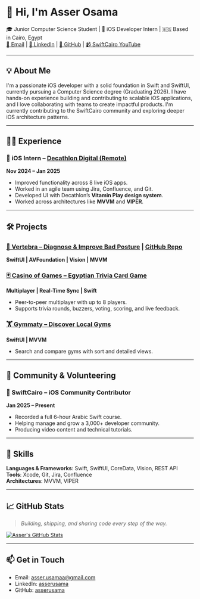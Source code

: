 # 👋 Hi, I'm Asser Osama

🎓 Junior Computer Science Student | 📱 iOS Developer Intern | 🇪🇬 Based in Cairo, Egypt  
[📧 Email](mailto:asser.usamaa@gmail.com) | [💼 LinkedIn](https://linkedin.com/in/asserusama) | [📂 GitHub](https://github.com/asserusama) | [📹 SwiftCairo YouTube](https://www.youtube.com/@SwiftCairo)

---

## 💡 About Me

I'm a passionate iOS developer with a solid foundation in Swift and SwiftUI, currently pursuing a Computer Science degree (Graduating 2026). I have hands-on experience building and contributing to scalable iOS applications, and I love collaborating with teams to create impactful products. I'm currently contributing to the SwiftCairo community and exploring deeper iOS architecture patterns.

---

## 🧑‍💻 Experience

### 🚀 iOS Intern – [Decathlon Digital (Remote)](https://decathlon.digital/)
**Nov 2024 – Jan 2025**
- Improved functionality across 8 live iOS apps.
- Worked in an agile team using Jira, Confluence, and Git.
- Developed UI with Decathlon’s **Vitamin Play design system**.
- Worked across architectures like **MVVM** and **VIPER**.

---

## 🛠 Projects

### [🦴 Vertebra – Diagnose & Improve Bad Posture](https://apps.apple.com/eg/app/vrtbra/id6741487272) | [GitHub Repo](https://github.com/asserusama/VRTBRA)
**SwiftUI | AVFoundation | Vision | MVVM**

### [🃏 Casino of Games – Egyptian Trivia Card Game](https://github.com/asserusama/Casino-Of-Games)
**Multiplayer | Real-Time Sync | Swift**
- Peer-to-peer multiplayer with up to 8 players.
- Supports trivia rounds, buzzers, voting, scoring, and live feedback.

### [🏋️ Gymmaty – Discover Local Gyms](https://github.com/asserusama/Gymmaty)
**SwiftUI | MVVM**
- Search and compare gyms with sort and detailed views.

---

## 🎥 Community & Volunteering

### 📱 SwiftCairo – iOS Community Contributor
**Jan 2025 – Present**
- Recorded a full 6-hour Arabic Swift course.
- Helping manage and grow a 3,000+ developer community.
- Producing video content and technical tutorials.

---

## 🧰 Skills

**Languages & Frameworks**: Swift, SwiftUI, CoreData, Vision, REST API  
**Tools**: Xcode, Git, Jira, Confluence  
**Architectures**: MVVM, VIPER

---

## 📈 GitHub Stats

> *Building, shipping, and sharing code every step of the way.*

[![Asser's GitHub Stats](https://github-readme-stats.vercel.app/api?username=asserusama&show_icons=true&theme=swift&hide_title=true)](https://github.com/asserusama)

---

## 📫 Get in Touch

- Email: [asser.usamaa@gmail.com](mailto:asser.usamaa@gmail.com)  
- LinkedIn: [asserusama](https://linkedin.com/in/asserusama)  
- GitHub: [asserusama](https://github.com/asserusama)

